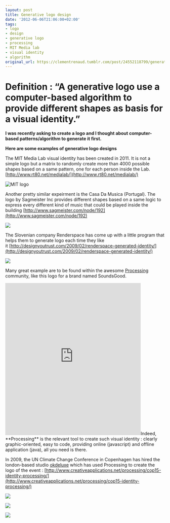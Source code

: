 ```yaml
---
layout: post
title: Generative logo design
date: '2012-06-06T21:06:00+02:00'
tags:
- logo
- design
- generative logo
- processing
- MIT Media lab
- visual identity
- algorithm
original_url: https://clementrenaud.tumblr.com/post/24552118799/generative-logo-design
---
```

# Definition : “A generative logo use a computer-based algorithm to provide different shapes as basis for a visual identity.”

**I was recently asking to create a logo and I thought about computer-based patterns/algorithm to generate it first.**

**Here are some examples of generative logo designs**

The MIT Media Lab visual identity has been created in 2011. It is not a simple logo but a matrix to randomly create more than 4000 possible shapes based on a same pattern, one for each person inside the Lab.[http://www.rt80.net/medialab/](http://www.rt80.net/medialab/)

 ![MIT logo](http://www.rt80.net/img/ML-ID-08-all-var.jpg)

  

Another pretty similar expeirment is the Casa Da Musica (Portugal). The logo by Sagmeister Inc provides different shapes based on a same logic to express every different kind of music that could be played inside the building&nbsp;[http://www.sagmeister.com/node/192](http://www.sagmeister.com/node/192)

 ![](http://www.la-veilleuse-graphique.fr/wp-content/uploads/2011/10/CasaDeMusicaLogo.jpg)  
  
The&nbsp;Slovenian&nbsp;company Renderspace has come up with a little program that helps them to generate logo each time they like it&nbsp;[http://designyoutrust.com/2009/02/renderspace-generated-identity/](http://designyoutrust.com/2009/02/renderspace-generated-identity/)

 ![](http://designyoutrust.com/wp-content/uploads4/render.jpg)

Many great example are to be found within the awesome [Processing](http://processing.org/) community, like this logo for a brand named SoundsGood.

<iframe frameborder="0" height="480" scrolling="no" src="http://www.openprocessing.org/sketch/28848/embed/?width=400&amp;height=400&amp;border=true" width="428"></iframe>Indeed,&nbsp; **Processing** is the relevant tool to create such visual identity : clearly graphic-oriented, easy to code, providing online (javascript) and offline application (java), all you need is there.

In 2009, the UN Climate Change Conference&nbsp;in Copenhagen has hired the london-based studio&nbsp;[okdeluxe](http://www.okdeluxe.co.uk/)&nbsp;which has used Processing to create the logo of the event :&nbsp;[http://www.creativeapplications.net/processing/cop15-identity-processing/](http://www.creativeapplications.net/processing/cop15-identity-processing/)

 ![](http://www.creativeapplications.net/wp-content/uploads/2009/12/cop1500-640x359.png)

 ![](http://www.creativeapplications.net/wp-content/uploads/2009/12/cop1502-640x397.jpg)

 ![](http://www.creativeapplications.net/wp-content/uploads/2009/12/cop1503-640x264.png)
